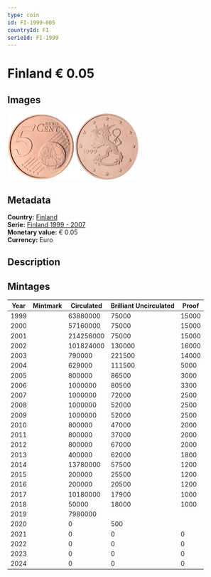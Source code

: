 ```yaml
---
type: coin
id: FI-1999-005
countryId: FI
serieId: FI-1999
---
```


# Finland € 0.05

## Images

<img src="../../../Images/common-2002-005.webp" height="150" alt="Front image"><img src="Images/finland-1999-005.webp" height="150" alt="Back image">

## Metadata

**Country:** [Finland](../index.md)\
**Serie:** [Finland 1999 - 2007](index.md)\
**Monetary value:** € 0.05\
**Currency:** Euro

## Description

## Mintages

| Year | Mintmark | Circulated | Brilliant Uncirculated | Proof |
| ---- | -------- | ---------- | ---------------------- | ----- |
| 1999 |          | 63880000   | 75000                  | 15000 |
| 2000 |          | 57160000   | 75000                  | 15000 |
| 2001 |          | 214256000  | 75000                  | 15000 |
| 2002 |          | 101824000  | 130000                 | 16000 |
| 2003 |          | 790000     | 221500                 | 14000 |
| 2004 |          | 629000     | 111500                 | 5000  |
| 2005 |          | 800000     | 86500                  | 3000  |
| 2006 |          | 1000000    | 80500                  | 3300  |
| 2007 |          | 1000000    | 72000                  | 2500  |
| 2008 |          | 1000000    | 52000                  | 2500  |
| 2009 |          | 1000000    | 52000                  | 2500  |
| 2010 |          | 800000     | 47000                  | 2000  |
| 2011 |          | 800000     | 37000                  | 2000  |
| 2012 |          | 800000     | 67000                  | 2000  |
| 2013 |          | 400000     | 62000                  | 1800  |
| 2014 |          | 13780000   | 57500                  | 1200  |
| 2015 |          | 200000     | 25500                  | 1200  |
| 2016 |          | 200000     | 20500                  | 1200  |
| 2017 |          | 10180000   | 17900                  | 1000  |
| 2018 |          | 50000      | 18000                  | 1000  |
| 2019 |          | 7980000    |                        |       |
| 2020 |          | 0          | 500                    |       |
| 2021 |          | 0          | 0                      | 0     |
| 2022 |          | 0          | 0                      | 0     |
| 2023 |          | 0          | 0                      | 0     |
| 2024 |          | 0          | 0                      | 0     |

